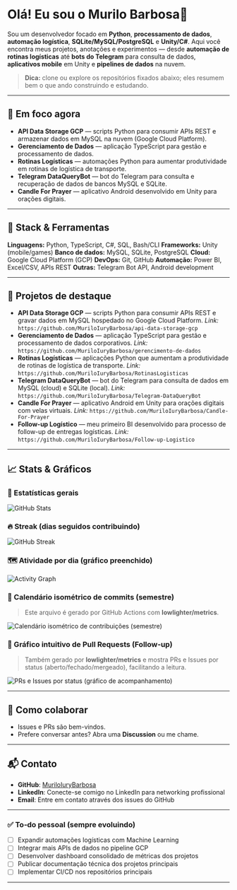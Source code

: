 # Olá! Eu sou o Murilo Barbosa👋

Sou um desenvolvedor focado em **Python**, **processamento de dados**, **automação logística**, **SQLite/MySQL/PostgreSQL** e **Unity/C#**. Aqui você encontra meus projetos, anotações e experimentos — desde **automação de rotinas logísticas** até **bots do Telegram** para consulta de dados, **aplicativos mobile** em Unity e **pipelines de dados** na nuvem.

> **Dica:** clone ou explore os repositórios fixados abaixo; eles resumem bem o que ando construindo e estudando.

---

## 🚀 Em foco agora

* **API Data Storage GCP** — scripts Python para consumir APIs REST e armazenar dados em MySQL na nuvem (Google Cloud Platform).
* **Gerenciamento de Dados** — aplicação TypeScript para gestão e processamento de dados.
* **Rotinas Logísticas** — automações Python para aumentar produtividade em rotinas de logística de transporte.
* **Telegram DataQueryBot** — bot do Telegram para consulta e recuperação de dados de bancos MySQL e SQLite.
* **Candle For Prayer** — aplicativo Android desenvolvido em Unity para orações digitais.

---

## 🧰 Stack & Ferramentas

**Linguagens:** Python, TypeScript, C#, SQL, Bash/CLI
**Frameworks:** Unity (mobile/games)
**Banco de dados:** MySQL, SQLite, PostgreSQL
**Cloud:** Google Cloud Platform (GCP)
**DevOps:** Git, GitHub
**Automação:** Power BI, Excel/CSV, APIs REST
**Outras:** Telegram Bot API, Android development

---

## 📌 Projetos de destaque

* **API Data Storage GCP** — scripts Python para consumir APIs REST e gravar dados em MySQL hospedado no Google Cloud Platform.
  *Link:* `https://github.com/MuriloIuryBarbosa/api-data-storage-gcp`
* **Gerenciamento de Dados** — aplicação TypeScript para gestão e processamento de dados corporativos.
  *Link:* `https://github.com/MuriloIuryBarbosa/gerencimento-de-dados`
* **Rotinas Logísticas** — aplicações Python que aumentam a produtividade de rotinas de logística de transporte.
  *Link:* `https://github.com/MuriloIuryBarbosa/RotinasLogisticas`
* **Telegram DataQueryBot** — bot do Telegram para consulta de dados em MySQL (cloud) e SQLite (local).
  *Link:* `https://github.com/MuriloIuryBarbosa/Telegram-DataQueryBot`
* **Candle For Prayer** — aplicativo Android em Unity para orações digitais com velas virtuais.
  *Link:* `https://github.com/MuriloIuryBarbosa/Candle-For-Prayer`
* **Follow-up Logístico** — meu primeiro BI desenvolvido para processo de follow-up de entregas logísticas.
  *Link:* `https://github.com/MuriloIuryBarbosa/Follow-up-Logistico`

---

## 📈 Stats & Gráficos


### 🔢 Estatísticas gerais

![GitHub Stats](https://github-readme-stats.vercel.app/api?username=MuriloIuryBarbosa\&show_icons=true\&include_all_commits=true\&count_private=true)

### 🔥 Streak (dias seguidos contribuindo)

![GitHub Streak](https://streak-stats.demolab.com?user=MuriloIuryBarbosa\&date_format=j%2Fn%5B%2FY%5D)

### 🗺️ Atividade por dia (gráfico preenchido)

![Activity Graph](https://github-readme-activity-graph.vercel.app/graph?username=MuriloIuryBarbosa\&area=true\&radius=12\&hide_border=true\&custom_title=Minhas%20Contribui%C3%A7%C3%B5es%20por%20Dia)

### 🧊 Calendário isométrico de commits (semestre)

> Este arquivo é gerado por GitHub Actions com **lowlighter/metrics**.

<picture>
  <img src="./metrics.isocalendar.svg" alt="Calendário isométrico de contribuições (semestre)">
</picture>

### 🔁 Gráfico intuitivo de Pull Requests (Follow‑up)

> Também gerado por **lowlighter/metrics** e mostra PRs e Issues por status (aberto/fechado/mergeado), facilitando a leitura.

<picture>
  <img src="./metrics.prs.svg" alt="PRs e Issues por status (gráfico de acompanhamento)">
</picture>

---

## 🤝 Como colaborar

* Issues e PRs são bem-vindos.
* Prefere conversar antes? Abra uma **Discussion** ou me chame.

---

## 📬 Contato

* **GitHub**: [MuriloIuryBarbosa](https://github.com/MuriloIuryBarbosa)
* **LinkedIn**: Conecte-se comigo no LinkedIn para networking profissional
* **Email**: Entre em contato através dos issues do GitHub

---

### ✅ To‑do pessoal (sempre evoluindo)

* [ ] Expandir automações logísticas com Machine Learning
* [ ] Integrar mais APIs de dados no pipeline GCP
* [ ] Desenvolver dashboard consolidado de métricas dos projetos
* [ ] Publicar documentação técnica dos projetos principais
* [ ] Implementar CI/CD nos repositórios principais

---